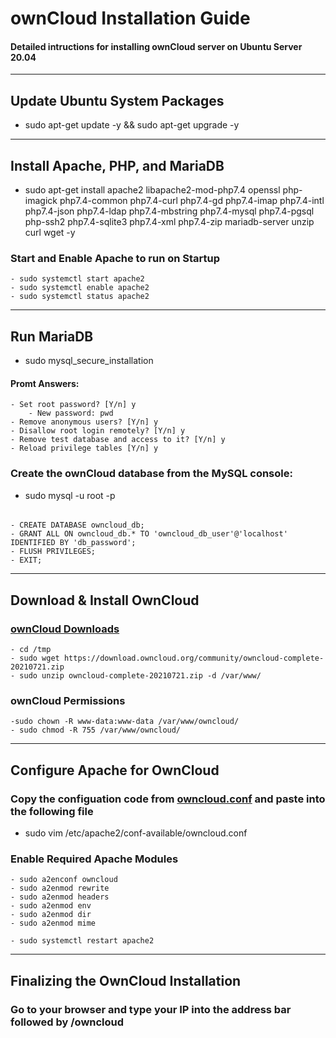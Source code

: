 # ownCloud Installation Guide
#### Detailed intructions for installing ownCloud server on Ubuntu Server 20.04

---

## Update Ubuntu System Packages
- sudo apt-get update -y && sudo apt-get upgrade -y

---

## Install Apache, PHP, and MariaDB
- sudo apt-get install apache2 libapache2-mod-php7.4 openssl php-imagick php7.4-common php7.4-curl php7.4-gd php7.4-imap php7.4-intl php7.4-json php7.4-ldap php7.4-mbstring php7.4-mysql php7.4-pgsql php-ssh2 php7.4-sqlite3 php7.4-xml php7.4-zip mariadb-server unzip curl wget -y

### Start and Enable Apache to run on Startup
	- sudo systemctl start apache2
	- sudo systemctl enable apache2
	- sudo systemctl status apache2

---

## Run MariaDB
- sudo mysql_secure_installation

#### Promt Answers:
	- Set root password? [Y/n] y
		- New password: pwd
	- Remove anonymous users? [Y/n] y
	- Disallow root login remotely? [Y/n] y
	- Remove test database and access to it? [Y/n] y
	- Reload privilege tables [Y/n] y

### Create the ownCloud database from the MySQL console:
- sudo mysql -u root -p
######
	- CREATE DATABASE owncloud_db;
	- GRANT ALL ON owncloud_db.* TO 'owncloud_db_user'@'localhost' IDENTIFIED BY 'db_password';
	- FLUSH PRIVILEGES;
	- EXIT;

---

## Download & Install OwnCloud
### [ownCloud Downloads](https://owncloud.com/download-server/)
	- cd /tmp
	- sudo wget https://download.owncloud.org/community/owncloud-complete-20210721.zip 
	- sudo unzip owncloud-complete-20210721.zip -d /var/www/

### ownCloud Permissions
	-sudo chown -R www-data:www-data /var/www/owncloud/
	- sudo chmod -R 755 /var/www/owncloud/

---

## Configure Apache for OwnCloud
### Copy the configuation code from [owncloud.conf](https://github.com/peyton-brown/ownCloud-installation-guide/blob/main/owncloud.conf) and paste into the following file
- sudo vim /etc/apache2/conf-available/owncloud.conf

### Enable Required Apache Modules
	- sudo a2enconf owncloud
	- sudo a2enmod rewrite
	- sudo a2enmod headers
	- sudo a2enmod env
	- sudo a2enmod dir
	- sudo a2enmod mime

	- sudo systemctl restart apache2

--- 

## Finalizing the OwnCloud Installation

### Go to your browser and type your IP into the address bar followed by /owncloud

![]()